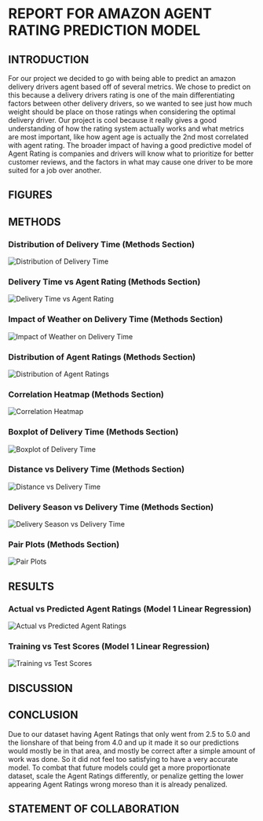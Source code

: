 # REPORT FOR AMAZON AGENT RATING PREDICTION MODEL

## INTRODUCTION
For our project we decided to go with being able to predict an amazon delivery drivers agent based off of several metrics. We chose to predict on this because a delivery drivers rating is one of the main differentiating factors between other delivery drivers, so we wanted to see just how much weight should be place on those ratings when considering the optimal delivery driver. Our project is cool because it really gives a good understanding of how the rating system actually works and what metrics are most important, like how agent age is actually the 2nd most correlated with agent rating. The broader impact of having a good predictive model of Agent Rating is companies and drivers will know what to prioritize for better customer reviews, and the factors in what may cause one driver to be more suited for a job over another.
## FIGURES

## METHODS

### Distribution of Delivery Time (Methods Section)
![Distribution of Delivery Time](Distribution%20of%20Delivery%20Time.png)

### Delivery Time vs Agent Rating (Methods Section)
 ![Delivery Time vs Agent Rating](Delivery%20Time%20vs.%20Agent%20Rating.png)

### Impact of Weather on Delivery Time (Methods Section)
![Impact of Weather on Delivery Time](Impact%20of%20Weather%20on%20Delivery%20Time.png)

### Distribution of Agent Ratings (Methods Section)
![Distribution of Agent Ratings](Distribution%20of%20Agent%20Ratings.png)

### Correlation Heatmap (Methods Section)
![Correlation Heatmap](Correlation%20Heatmap.png)
 
### Boxplot of Delivery Time (Methods Section)
![Boxplot of Delivery Time](Boxplot%20of%20Delivery%20Time.png)

### Distance vs Delivery Time (Methods Section)
![Distance vs Delivery Time](Distance%20vs%20Delivery%20Time.png)

### Delivery Season vs Delivery Time (Methods Section)
![Delivery Season vs Delivery Time](Delivery%20Season%20vs%20Delivery%20Time.png)

### Pair Plots (Methods Section)
![Pair Plots](Pair%20Plots.png)

## RESULTS

### Actual vs Predicted Agent Ratings (Model 1 Linear Regression)
![Actual vs Predicted Agent Ratings](Actual%20vs%20Predicted%20Agent%20Ratings.png)

### Training vs Test Scores (Model 1 Linear Regression)
![Training vs Test Scores](Training%20vs%20Test%20Scores.png)

## DISCUSSION

## CONCLUSION
Due to our dataset having Agent Ratings that only went from 2.5 to 5.0 and the lionshare of that being from 4.0 and up it made it so our predictions would mostly be in that area, and mostly be correct after a simple amount of work was done. So it did not feel too satisfying to have a very accurate model. To combat that future models could get a more proportionate dataset, scale the Agent Ratings differently, or penalize getting the lower appearing Agent Ratings wrong moreso than it is already penalized. 

## STATEMENT OF COLLABORATION
